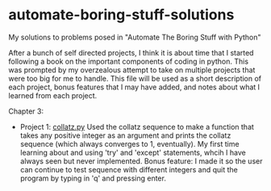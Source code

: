 # automate-boring-stuff-solutions
My solutions to problems posed in "Automate The Boring Stuff with Python"

After a bunch of self directed projects, I think it is about time that I started following a book on the important components of coding in python.  This was prompted by my overzealous attempt to take on multiple projects that were too big for me to handle.  This file will be used as a short description of each project, bonus features that I may have added, and notes about what I learned from each project.

Chapter 3:

- Project 1: [collatz.py](https://github.com/ostin-r/automate-boring-stuff-solutions/blob/main/Chapter%203/collatz.py)  Used the collatz sequence to make a function that takes any positive integer as an argument and prints the collatz sequence (which always converges to 1, eventually).  My first time learning about and using 'try' and 'except' statements, whcih I have always seen but never implemented.  Bonus feature:  I made it so the user can continue to test sequence with different integers and quit the program by typing in 'q' and pressing enter.
